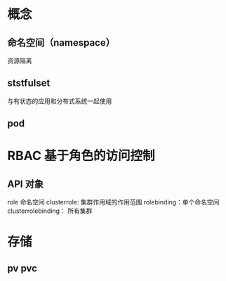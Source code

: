 # 概念
## 命名空间（namespace）
资源隔离
## ststfulset 
与有状态的应用和分布式系统一起使用
## pod
# RBAC 基于角色的访问控制
## API 对象
role 命名空间
clusterrole: 集群作用域的作用范围
rolebinding：单个命名空间
clusterrolebinding： 所有集群

# 存储
## pv pvc
